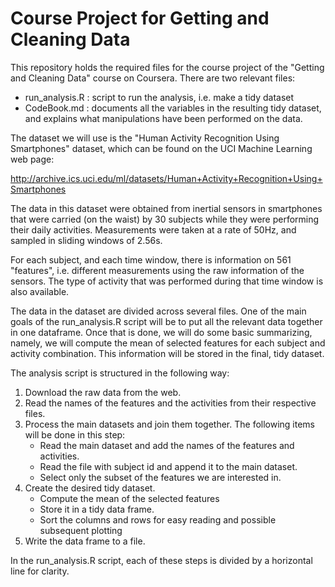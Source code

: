 Course Project for Getting and Cleaning Data
===============================================

This repository holds the required files for the course project of the
"Getting and Cleaning Data" course on Coursera. There are two relevant files: 

- run_analysis.R : script to run the analysis, i.e. make a tidy dataset
- CodeBook.md : documents all the variables in the resulting tidy dataset, and 
explains what manipulations have been performed on the data. 

The dataset we will use is the "Human Activity Recognition Using Smartphones"
dataset, which can be found on the UCI Machine Learning web page: 

http://archive.ics.uci.edu/ml/datasets/Human+Activity+Recognition+Using+Smartphones 

The data in this dataset were obtained from inertial sensors in smartphones that
were carried (on the waist) by 30 subjects while they were performing their
daily activities. Measurements were taken at a rate of 50Hz, and sampled in
sliding windows of 2.56s. 

For each subject, and each time window, there is information on 561 "features",
i.e. different measurements using the raw information of the sensors. 
The type of activity that was performed during that time window is also available. 

The data in the dataset are divided across several files. One of the main goals 
of the run_analysis.R script will be to put all the relevant data together in 
one dataframe. 
Once that is done, we will do some basic summarizing, namely, we will compute 
the mean of selected features for each subject and activity combination. 
This information will be stored in the final, tidy dataset.

The analysis script is structured in the following way:  

1. Download the raw data from the web.
2. Read the names of the features and the activities from their 
respective files.
3. Process the main datasets and join them together. 
The following items will be done in this step: 
      + Read the main dataset and add the names of the features and activities. 
      + Read the file with subject id and append it to the main dataset.
      + Select only the subset of the features we are interested in. 
4. Create the desired tidy dataset.
      + Compute the mean of the selected features
      + Store it in a tidy data frame. 
      + Sort the columns and rows for easy reading and possible subsequent plotting
5. Write the data frame to a file. 

In the run_analysis.R script, each of these steps is divided by a horizontal 
line for clarity. 


